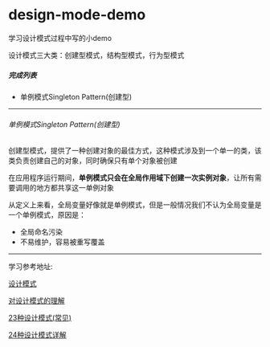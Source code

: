 # design-mode-demo

学习设计模式过程中写的小demo



设计模式三大类：创建型模式，结构型模式，行为型模式



##### 完成列表
- 单例模式Singleton Pattern(创建型)



------



###### 单例模式Singleton Pattern(创建型)

创建型模式，提供了一种创建对象的最佳方式，这种模式涉及到一个单一的类，该类负责创建自己的对象，同时确保只有单个对象被创建

在应用程序运行期间，**单例模式只会在全局作用域下创建一次实例对象**，让所有需要调用的地方都共享这一单例对象

从定义上来看，全局变量好像就是单例模式，但是一般情况我们不认为全局变量是一个单例模式，原因是：

- 全局命名污染
- 不易维护，容易被重写覆盖





------



学习参考地址:

[设计模式 ](https://www.runoob.com/design-pattern/design-pattern-tutorial.html)

[对设计模式的理解](https://vue3js.cn/interview/design/design.html#一、是什么)

[23种设计模式(常见)](https://www.cnblogs.com/awkflf11/p/16195396.html)

[24种设计模式详解](http://t.zoukankan.com/xueSpring-p-13345165.html)